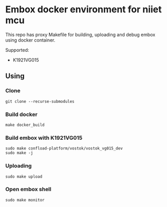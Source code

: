 # Embox docker environment for niiet mcu
This repo has proxy Makefile for building, uploading and debug embox using docker container.  

Supported:  
* K1921VG015

## Using

### Clone
```
git clone --recurse-submodules
```

### Build docker 
```
make docker_build
```

### Build embox with K1921VG015

```
sudo make confload-platform/vostok/vostok_vg015_dev
sudo make -j
```

### Uploading

```
sudo make upload
```

### Open embox shell

```
sudo make monitor
```